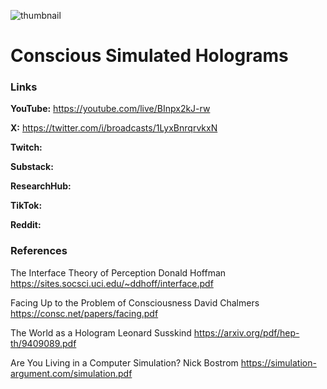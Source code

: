 ![thumbnail](thumbnail.png)

# Conscious Simulated Holograms

### Links

**YouTube:** https://youtube.com/live/BInpx2kJ-rw

**X:** https://twitter.com/i/broadcasts/1LyxBnrqrvkxN

**Twitch:**

**Substack:**

**ResearchHub:**

**TikTok:**

**Reddit:**

### References

The Interface Theory of Perception
Donald Hoffman
https://sites.socsci.uci.edu/~ddhoff/interface.pdf

Facing Up to the Problem of Consciousness
David Chalmers
https://consc.net/papers/facing.pdf

The World as a Hologram
Leonard Susskind
https://arxiv.org/pdf/hep-th/9409089.pdf

Are You Living in a Computer Simulation?
Nick Bostrom
https://simulation-argument.com/simulation.pdf
